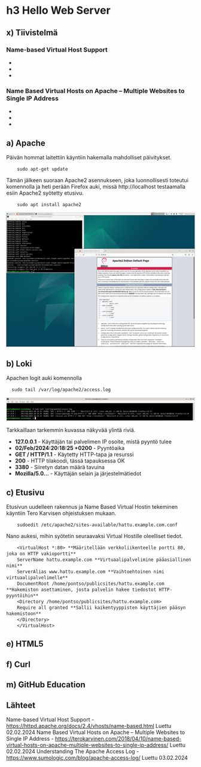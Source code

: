 # h3 Hello Web Server

## x) Tiivistelmä

### Name-based Virtual Host Support
-
-
-

### Name Based Virtual Hosts on Apache – Multiple Websites to Single IP Address
-
-
-

## a) Apache
Päivän hommat laitettiin käyntiin hakemalla mahdolliset päivitykset. 

        sudo apt-get update

Tämän jälkeen suoraan Apache2 asennukseen, joka luonnollisesti toteutui komennolla ja heti perään Firefox auki, missä http://localhost testaamalla esiin Apache2 syötetty etusivu. 

        sudo apt install apache2

![L3](H3_2.png)

## b) Loki
Apachen logit auki komennolla 

      sudo tail /var/log/apache2/access.log

![L3](H3_3.png)

Tarkkaillaan tarkemmin kuvassa näkyvää ylintä riviä. 

- **127.0.0.1** -  Käyttäjän tai palvelimen IP osoite, mistä pyyntö tulee
- **02/Feb/2024:20:18:25 +0200** - Pyyntöaika
- **GET / HTTP/1.1** - Käytetty HTTP-tapa ja resurssi
- **200** - HTTP tilakoodi, tässä tapauksessa OK
- **3380** - Siiretyn datan määrä tavuina
- **Mozilla/5.0...** - Käyttäjän selain ja järjestelmätiedot

## c) Etusivu
Etusivun uudelleen rakennus ja Name Based Virtual Hostin tekeminen käyntiin Tero Karvisen ohjeistuksen mukaan. 

        sudoedit /etc/apache2/sites-available/hattu.example.com.conf

Nano aukesi, mihin syötetin seuraavaksi Virtual Hostille oleelliset tiedot. 

        <VirtualHost *:80> **Määritellään verkkoliikenteelle portti 80, joka on HTTP vakioportti**
        ServerName hattu.example.com **Virtuaalipalvelimine pääasiallinen nimi**
        ServerAlias www.hattu.example.com **Vaihtoehtoinen nimi virtuaalipalvelimelle**
        DocumentRoot /home/pontso/publicsites/hattu.example.com **Hakemiston asettaminen, josta palvelin hakee tiedostot HTTP-pyyntöihin**
        <Directory /home/pontso/publicsites/hattu.example.com> 
        Require all granted **Sallii kaikentyyppisten käyttäjien pääsyn hakemistoon**
        </Directory>
        </VirtualHost>


## e) HTML5


## f) Curl


## m) GitHub Education


## Lähteet

Name-based Virtual Host Support - https://httpd.apache.org/docs/2.4/vhosts/name-based.html Luettu 02.02.2024
Name Based Virtual Hosts on Apache – Multiple Websites to Single IP Address - https://terokarvinen.com/2018/04/10/name-based-virtual-hosts-on-apache-multiple-websites-to-single-ip-address/ Luettu 02.02.2024
Understanding The Apache Access Log - https://www.sumologic.com/blog/apache-access-log/ Luettu 03.02.2024

